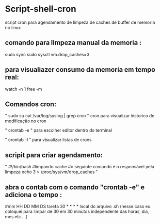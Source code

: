 # Script-shell-cron
script cron para agendamento de limpeza de caches de buffer de memoria no linux

## comando para limpeza manual da memoria : 
sudo sync sudo sysctl vm.drop_caches=3

## para visualiazer consumo da memoria em tempo real:
watch -n 1 free -m

## Comandos cron:
" sudo su cat /var/log/syslog | grep cron " cron para visualizar historico de modificação no cron

" crontab -e " para escolher editor dentro do terminal

" crontab -l " para visualizar listas de crons

## scripit para criar agendamento: 

" #!/bin/bash
#limpando cache
#o seguinte comando é o responsável pela limpeza
echo 3 > /proc/sys/vm/drop_caches "

## abra o contab com o comando "crontab -e"  e adiciona o tempo : 
#mm HH DD MM DS tarefa
30 * * * * local do arquivo .sh (nesse caso eu coloquei para limpar de 30 em 30 minutos independente das horas, dia, mes etc ...)

